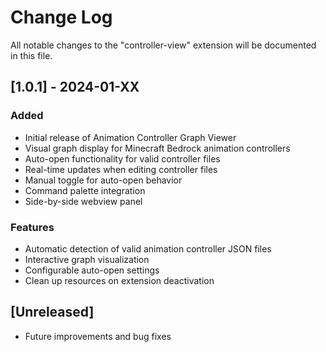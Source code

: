 # Change Log

All notable changes to the "controller-view" extension will be documented in this file.

## [1.0.1] - 2024-01-XX

### Added
- Initial release of Animation Controller Graph Viewer
- Visual graph display for Minecraft Bedrock animation controllers
- Auto-open functionality for valid controller files
- Real-time updates when editing controller files
- Manual toggle for auto-open behavior
- Command palette integration
- Side-by-side webview panel

### Features
- Automatic detection of valid animation controller JSON files
- Interactive graph visualization
- Configurable auto-open settings
- Clean up resources on extension deactivation

## [Unreleased]
- Future improvements and bug fixes